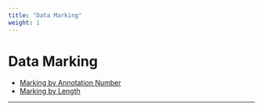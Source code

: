 ```yaml
---
title: "Data Marking"
weight: 1
---
```



# Data Marking

*   [Marking by Annotation Number](marking-by-annotation-number.md)
*   [Marking by Length](marking-by-length.md)


-------------------------------------------------------------------------------------------------------------------------------------------